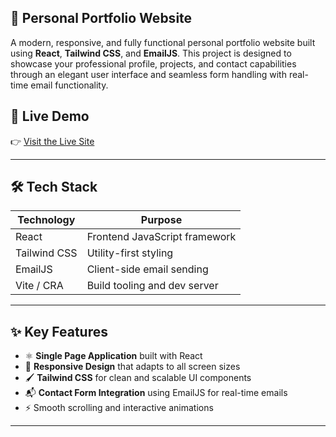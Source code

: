 ## 💼 Personal Portfolio Website

A modern, responsive, and fully functional personal portfolio website built using **React**, **Tailwind CSS**, and **EmailJS**. This project is designed to showcase your professional profile, projects, and contact capabilities through an elegant user interface and seamless form handling with real-time email functionality.

## 📌 Live Demo

👉 [Visit the Live Site](https://ranajionline.vercel.app/)  


---

## 🛠️ Tech Stack


| Technology     | Purpose                          |
|----------------|----------------------------------|
| React          | Frontend JavaScript framework    |
| Tailwind CSS   | Utility-first styling            |
| EmailJS        | Client-side email sending        |
| Vite / CRA     | Build tooling and dev server     |

---

## ✨ Key Features

- ⚛️ **Single Page Application** built with React
- 📱 **Responsive Design** that adapts to all screen sizes
- 🖌️ **Tailwind CSS** for clean and scalable UI components
- 📬 **Contact Form Integration** using EmailJS for real-time emails
- ⚡ Smooth scrolling and interactive animations

---
